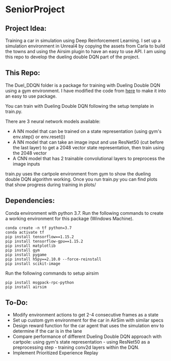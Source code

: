 # SeniorProject

## Project Idea:
Training a car in simulation using Deep Reinforcement Learning. I set up a simulation environment in Unreal4 by copying the assets from Carla to build the towns and using the Airsim plugin to have an easy to use API. I am using this repo to develop the dueling double DQN part of the project.

## This Repo:
The Duel_DDQN folder is a package for training with Dueling Double DQN using a gym environment. I have modified the code from [here](https://github.com/ChuaCheowHuan/reinforcement_learning/blob/master/DQN_variants/duel_DDQN/duelling_DDQN_cartpole.ipynb) to make it into an easy to use package.

You can train with Dueling Double DQN following the setup template in train.py. 

There are 3 neural network models available: 
- A NN model that can be trained on a state representation (using gym's env.step() or env.reset())
- A NN model that can take an image input and use ResNet50 (cut before the last layer) to get a 2048 vector state representation, then train using the 2048 vector
- A CNN model that has 2 trainable convolutional layers to preprocess the image inputs

train.py uses the cartpole environment from gym to show the dueling double DQN algorithm working. Once you run train.py you can find plots that show progress during training in plots/

## Dependencies:
Conda environment with python 3.7. Run the following commands to create a working environment for this package (Windows Machine).
```
conda create -n tf python=3.7
conda activate tf
pip install tensorflow==1.15.2
pip install tensorflow-gpu==1.15.2
pip install matplotlib
pip install gym
pip install pygame
pip install h5py==2.10.0 --force-reinstall
pip install scikit-image
```
Run the following commands to setup airsim
```
pip install msgpack-rpc-python
pip install airsim
```

## To-Do:
- Modify environment actions to get 2-4 consecutive frames as a state
- Set up custom gym environment for the car in AirSim with similar specs
- Design reward function for the car agent that uses the simulation env to determine if the car is in the lane
- Compare performance of different Dueling Double DQN approach with cartpole: using gym's state representation - using ResNet50 as a preprocessing step - training conv2d layers within the DQN.
- Implement Prioritized Experience Replay

